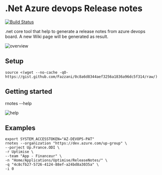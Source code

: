 ﻿# .Net Azure devops Release notes

[![Build Status](https://dev.azure.com/henifazzani/SynkerAPI/_apis/build/status/ReleaseNotes?repoName=Fazzani%2Faz-release-notes&branchName=master)](https://dev.azure.com/henifazzani/SynkerAPI/_build/latest?definitionId=32&repoName=Fazzani%2Faz-release-notes&branchName=master)

.net core tool that help to generate a release notes from azure devops board.
A new Wiki page will be generated as result.

![overview](https://i.imgur.com/da15IPJ.png)

## Setup

```shell
source <(wget --no-cache -qO- https://gist.github.com/Fazzani/0c8a6d8344aef3256a1836a96dc5f314/raw/)
```

## Getting started

rnotes --help

![help](https://i.imgur.com/i3VN09Q.png)

## Examples

```shell
export SYSTEM_ACCESSTOKEN="AZ-DEVOPS-PAT"
rnotes --organization "https://dev.azure.com/up-group" \
--porject Up.France.ODI \
-r Uptimise \
--team "App - Financeur" \
-n "Home/Applications/Uptimise/ReleaseNotes/" \
-q "4c8cfb27-5726-4124-88ef-a24bd8a3035a" \
-i 0
```